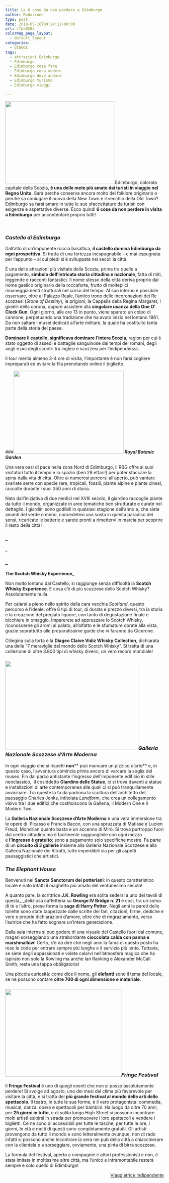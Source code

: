 ```yaml
---
title: Le 6 cose da non perdere a Edimburgo
author: Redazione
type: post
date: 2018-05-16T09:24:12+00:00
url: /?p=8583
colormag_page_layout:
  - default_layout
categories:
  - VIAGGI
tags:
  - attrazioni Edimburgo
  - Edimburgo
  - Edimburgo cosa fare
  - Edimburgo cosa vedere
  - Edimburgo dove andare
  - Edimburgo turismo
  - Edimburgo viaggi

---
```

<img decoding="async" loading="lazy" class="wp-image-8586 alignleft" src="https://progressonline.it/wp-content/uploads/2018/05/Landform-GNSAM-300x225.jpg" alt="" width="349" height="262" />Edimburgo, colorata capitale della Scozia, **è una delle mete più amate dai turisti in viaggio nel Regno Unito**. Sarà perché conserva ancora molto del folklore originario o perché sa coniugare il nuovo della New Town e il vecchio della Old Town? Edimburgo sa farsi amare in tutte le sue sfaccettature da turisti con esigenze e aspettative diverse. Ecco quindi **6 cose da non perdere in visita a Edimburgo** per accontentare proprio tutti!

&nbsp;

### _**Castello di Edimburgo**_

Dall&#8217;alto di un&#8217;imponente roccia basaltica, **il castello domina Edimburgo da ogni prospettiva**. Si tratta di una fortezza inespugnabile &#8211; e mai espugnata per l&#8217;appunto &#8211; ai cui piedi si è sviluppata nei secoli la città.

È una delle attrazioni più visitate della Scozia, prima tra quelle a pagamento, **simbolo dell&#8217;intricata storia cittadina e nazionale**, fatta di miti, leggende e racconti fantastici. Il nome stesso della città deriva proprio dal nome gaelico originario della roccaforte, frutto di molteplici rimaneggiamenti strutturali nel corso del tempo. Al suo interno è possibile osservare, oltre al Palazzo Reale, l&#8217;antico trono delle incoronazioni dei Re scozzesi (_Stone of Destiny_), le prigioni, la Cappella della Regina Margaret, i gioielli della corona, oppure assistere alla **singolare usanza della One O&#8217; Clock Gun**. Ogni giorno, alle ore 13 in punto, viene sparato un colpo di cannone, perpetuando una tradizione che ha avuto inizio nel lontano 1861. Da non saltare i musei dedicati all&#8217;arte militare, la quale ha costituito tanta parte della storia del paese.

**Dominare il castello, significava dominare l&#8217;intera Scozia**, ragion per cui è stato oggetto di assedi e battaglie sanguinose dai tempi dei romani, degli angli e poi degli scontri tra inglesi e scozzesi per l&#8217;indipendenza.

Il tour merita almeno 3-4 ore di visita, l&#8217;importante è non farsi cogliere impreparati ed evitare la fila prenotando online il biglietto.

###<img decoding="async" loading="lazy" class="wp-image-8587 alignright" style="font-size: 16px;" src="https://progressonline.it/wp-content/uploads/2018/05/Royal-Botanic-Garden-300x225.jpg" alt="" width="349" height="262" /> **_Royal Botanic Garden_**

Una vera oasi di pace nella zona Nord di Edimburgo, il RBG offre ai suoi visitatori tutto il tempo e lo spazio (ben 28 ettari!) per poter staccare la spina dalla vita di città. Oltre ai numerosi percorsi all&#8217;aperto, può vantare svariate serre con specie rare, tropicali, fossili, piante alpine e piante cinesi, raccolte durante i suoi 350 anni di storia.

Nato dall&#8217;iniziativa di due medici nel XVIII secolo, il giardino raccoglie piante da tutto il mondo, organizzate in aree tematiche ben strutturate e curate nel dettaglio. I giardini sono godibili in qualsiasi stagione dell&#8217;anno e, che siate amanti del verde o meno, concedetevi una sosta in questa paradiso dei sensi, ricaricate le batterie e sarete pronti a rimettervi in marcia per scoprire il resto della città!

### _  
<!--nextpage-->_

### _  
**The Scotch Whisky Experience**_

Non molto lontano dal Castello, si raggiunge senza difficoltà la **Scotch Whisky Experience**. E cosa c&#8217;è di più scozzese dello Scotch Whisky? Assolutamente nulla.

Per calarsi a pieno nello spirito della cara vecchia _Scotland_, questo percorso è l&#8217;ideale: offre 6 tipi di tour, di durata e prezzo diversi, tra la storia e la creazione del pregiato liquore, con tanto di degustazione finale e bicchiere in omaggio. Imparerete ad apprezzare lo Scotch Whisky, riconoscerne gli aromi al palato, all&#8217;olfatto e le sfumature dorate alla vista, grazie soprattutto alle preparatissime guide che vi faranno da Cicerone.

Ciliegina sulla torta è la **Diageo Claive Vidiz Whisky Collection**, dichiarata una delle &#8220;7 meraviglie del mondo dello Scotch Whisky&#8221;. Si tratta di una collezione di oltre 3.800 tipi di whisky diversi, un vero record mondiale!

### _**<img decoding="async" loading="lazy" class=" wp-image-8588 alignright" src="https://progressonline.it/wp-content/uploads/2018/05/dean-gallery-300x199.jpg" alt="" width="423" height="282" />Galleria Nazionale Scozzese d&#8217;Arte Moderna**_

In ogni viaggio che si rispetti **non**** può mancare un pizzico d&#8217;arte** e, in questo caso, l&#8217;avventura comincia prima ancora di varcare la soglia del museo. Fin dal parco antistante l&#8217;ingresso dell&#8217;imponente edificio in stile neoclassico,  il cosiddetto **Giardino delle Statue**, ci si trova davanti a statue e installazioni di arte contemporanea alle quali ci si può tranquillamente avvicinare. Tra queste la fa da padrona la scultura dell&#8217;architetto del paesaggio Charles Jenks, intitolata _Landform_, che crea un collegamento visivo tra i due edifici che costituiscono la Galleria, il Modern One e il Modern Two.

La **Galleria Nazionale Scozzese d&#8217;Arte Moderna** è una vera immersione tra le opere di  Picasso e Francis Bacon, con una spruzzata di Matisse e Lucien Freud, Mondrian quanto basta e un accenno di Mirò. Si trova purtroppo fuori dal centro cittadino ma è facilmente raggiungibile con ogni mezzo e **l&#8217;ingresso è gratuito**; sono a pagamento solo specifiche mostre. Fa parte di un **circuito di 3 gallerie** insieme alla Galleria Nazionale Scozzese e alla Galleria Nazionale dei Ritratti, tutte imperdibili sia per gli aspetti paesaggistici che artistici.

### _**The Elephant House**_

Benvenuti nel **Sancta Sanctorum dei potteriani**: in questo caratteristico locale è nato infatti il maghetto più amato del ventunesimo secolo!

A quanto pare, la scrittrice **J.K. Rowling** era solita sedersi a uno dei tavoli di questa_ _deliziosa caffetteria su **George IV Bridge n. 21** e così, tra un sorso di tè e l&#8217;altro, prese forma la **saga di Harry Potter**. Negli anni le pareti delle toilette sono state tappezzate dalle scritte dei fan, citazioni, firme, dediche e vere e proprie dichiarazioni d&#8217;amore, oltre che di ringraziamento, verso l&#8217;autrice che ha fatto sognare un&#8217;intera generazione.

Dalla sala interna si può godere di una visuale del Castello fuori dal comune, magari sorseggiando una strabordante **cioccolata calda con panna e marshmallow**! Certo, c&#8217;è da dire che negli anni la fama di questo posto ha reso le code per entrare sempre più lunghe e il servizio più lento. Tuttavia, se siete degli appassionati e volete calarvi nell&#8217;atmosfera magica che ha ispirato non solo la Rowling ma anche Ian Ranking e Alexander McCall Smith, resta una tappa obbligatoria!

Una piccola curiosità: come dice il nome, gli **elefanti** sono il tema del locale, se ne possono contare **oltre 700 di ogni dimensione e materiale**.

### _<img decoding="async" loading="lazy" class=" wp-image-8584 alignleft" src="https://progressonline.it/wp-content/uploads/2018/05/Artisti-su-High-Street-Fringe-Festival-300x225.jpg" alt="" width="369" height="277" />**Fringe Festival**_

Il **Fringe Festival** è uno di quegli eventi che non si posso assolutamente perdere! Si svolge ad agosto, uno dei mesi dal clima più favorevole per visitare la città, e si tratta del **più grande festival al mondo delle arti dello spettacolo**. Il teatro, in tutte le sue forme, è il vero protagonista: commedia, musical, danza, opera e spettacoli per bambini. Ha luogo da oltre 70 anni, per **25 giorni in tutto**, e di solito lungo High Street si possono incontrare molti artisti esibirsi in strada per promuovere i loro spettacoli e vendere i biglietti. Ce ne sono di accessibili per tutte le tasche, per tutte le ore, i giorni, le età e molti di questi sono completamente gratuiti. Gli artisti provengono da tutto il mondo e sono letteralmente ovunque, non di rado infatti si possono anche incontrare la sera nei pub della città a chiacchierare con la clientela e a sorseggiare, ovviamente, una pinta di birra scozzese.

La formula del festival, aperto a compagnie e attori professionisti e non, è stata imitata in moltissime altre città, ma l&#8217;unico e intramontabile resterà sempre e solo quello di Edimburgo!

<p style="text-align: right;">
  <a href="https://viaggiatriceindipendente.wordpress.com/">Viaggiatrice Indipendente</a>
</p>